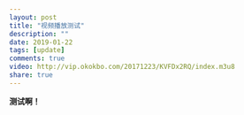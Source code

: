 ```yaml
---
layout: post
title: "视频播放测试"
description: ""
date: 2019-01-22
tags: [update]
comments: true
video: http://vip.okokbo.com/20171223/KVFDx2RQ/index.m3u8
share: true
---
```


**测试啊！**
